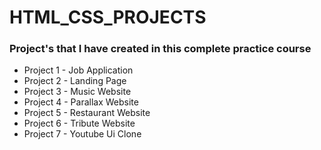 # HTML_CSS_PROJECTS

### Project's that I have created in this complete practice course

- Project 1 - Job Application
- Project 2 - Landing Page
- Project 3 - Music Website
- Project 4 - Parallax Website
- Project 5 - Restaurant Website
- Project 6 - Tribute Website
- Project 7 - Youtube Ui Clone
